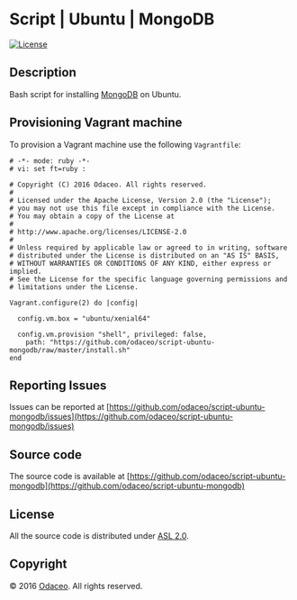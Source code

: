 # Script | Ubuntu | MongoDB

[![License](https://img.shields.io/github/license/odaceo/script-ubuntu-mongodb.svg)](LICENSE)

## Description

Bash script for installing [MongoDB](https://www.mongodb.com) on Ubuntu.

## Provisioning Vagrant machine

To provision a Vagrant machine use the following ``Vagrantfile``:

``` shell
# -*- mode: ruby -*-
# vi: set ft=ruby :

# Copyright (C) 2016 Odaceo. All rights reserved.
#
# Licensed under the Apache License, Version 2.0 (the "License");
# you may not use this file except in compliance with the License.
# You may obtain a copy of the License at
#
# http://www.apache.org/licenses/LICENSE-2.0
#
# Unless required by applicable law or agreed to in writing, software
# distributed under the License is distributed on an "AS IS" BASIS,
# WITHOUT WARRANTIES OR CONDITIONS OF ANY KIND, either express or implied.
# See the License for the specific language governing permissions and
# limitations under the License.

Vagrant.configure(2) do |config|

  config.vm.box = "ubuntu/xenial64"

  config.vm.provision "shell", privileged: false, 
    path: "https://github.com/odaceo/script-ubuntu-mongodb/raw/master/install.sh"
end
```

## Reporting Issues

Issues can be reported at [https://github.com/odaceo/script-ubuntu-mongodb/issues](https://github.com/odaceo/script-ubuntu-mongodb/issues)

## Source code

The source code is available at [https://github.com/odaceo/script-ubuntu-mongodb](https://github.com/odaceo/script-ubuntu-mongodb)

## License

All the source code is distributed under [ASL 2.0](LICENSE).

## Copyright

© 2016 [Odaceo](http://odaceo.ch). All rights reserved.